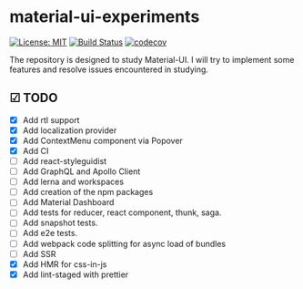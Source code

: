 # material-ui-experiments

[![License: MIT](https://img.shields.io/badge/License-MIT-brightgreen.svg)](https://github.com/alex1kirch/material-ui-experiments/blob/master/LICENSE) [![Build Status](https://circleci.com/gh/alex1kirch/material-ui-experiments/tree/master.svg?style=shield)](https://circleci.com/gh/alex1kirch/material-ui-experiments/tree/master) [![codecov](https://codecov.io/gh/alex1kirch/material-ui-experiments/branch/master/graph/badge.svg)](https://codecov.io/gh/alex1kirch/material-ui-experiments)

The repository is designed to study Material-UI. I will try to implement some features and resolve issues encountered in studying.

## ☑ TODO

-   [x] Add rtl support
-   [x] Add localization provider
-   [x] Add ContextMenu component via Popover
-   [x] Add CI
-   [ ] Add react-styleguidist
-   [ ] Add GraphQL and Apollo Client
-   [ ] Add lerna and workspaces
-   [ ] Add creation of the npm packages
-   [ ] Add Material Dashboard
-   [ ] Add tests for reducer, react component, thunk, saga.
-   [ ] Add snapshot tests.
-   [ ] Add e2e tests.
-   [ ] Add webpack code splitting for async load of bundles
-   [ ] Add SSR
-   [x] Add HMR for css-in-js
-   [x] Add lint-staged with prettier
